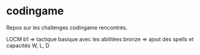 # codingame

Repos sur les challenges codingame rencontrés.

LOCM
b1 => tactique basique avec les abilitées
bronze => ajout des spells et capacités W, L, D